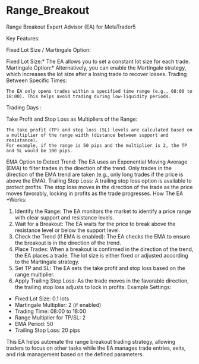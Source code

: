# Range_Breakout

Range Breakout Expert Advisor (EA) for MetaTrader5

Key Features:

Fixed Lot Size / Martingale Option:

   Fixed Lot Size:* The EA allows you to set a constant lot size for each trade.
   Martingale Option:* Alternatively, you can enable the Martingale strategy, which increases the lot size after a losing trade to recover losses.
Trading Between Specific Times:

    The EA only opens trades within a specified time range (e.g., 08:00 to 18:00). This helps avoid trading during low-liquidity periods.
Trading Days :

Take Profit and Stop Loss as Multipliers of the Range:

    The take profit (TP) and stop loss (SL) levels are calculated based on a multiplier of the range width (distance between support and resistance).
    For example, if the range is 50 pips and the multiplier is 2, the TP and SL would be 100 pips.
EMA Option to Detect Trend:
   The EA uses an Exponential Moving Average (EMA) to filter trades in the direction of the trend.
   Only trades in the direction of the EMA trend are taken (e.g., only long trades if the price is above the EMA).
Trailing Stop Loss:
   A trailing stop loss option is available to protect profits.
   The stop loss moves in the direction of the trade as the price moves favorably, locking in profits as the trade progresses.
How The EA +Works:

1. Identify the Range:
   The EA monitors the market to identify a price range with clear support and resistance levels.
2. Wait for a Breakout:
   The EA waits for the price to break above the resistance level or below the support level.
3. Check the Trend (if EMA is enabled):
   The EA checks the EMA to ensure the breakout is in the direction of the trend.
4. Place Trades:
   When a breakout is confirmed in the direction of the trend, the EA places a trade.
   The lot size is either fixed or adjusted according to the Martingale strategy.
5. Set TP and SL:
   The EA sets the take profit and stop loss based on the range multiplier.
6. Apply Trailing Stop Loss:
   As the trade moves in the favorable direction, the trailing stop loss adjusts to lock in profits.
Example Settings:

- Fixed Lot Size: 0.1 lots
- Martingale Multiplier: 2 (if enabled)
- Trading Time: 08:00 to 18:00
- Range Multiplier for TP/SL: 2
- EMA Period: 50
- Trailing Stop Loss: 20 pips

This EA helps automate the range breakout trading strategy, allowing traders to focus on other tasks while the EA manages trade entries, exits, and risk management based on the defined parameters.
